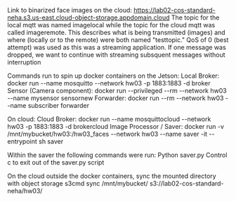 Link to binarized face images on the cloud: https://lab02-cos-standard-neha.s3.us-east.cloud-object-storage.appdomain.cloud
The topic for the local mqtt was named imagelocal while the topic for the cloud mqtt was called imageremote. This describes what is being transmitted (images) and where (locally or to the remote)  were both named "testtopic."
QoS of 0 (best attempt) was used as this was a streaming application. If one message was dropped, we want to continue with streaming subsquent messages without interruption

Commands run to spin up docker containers on the Jetson:
Local Broker: docker run --name mosquitto --network hw03 -p 1883:1883 -d broker
Sensor (Camera component): docker run --privileged --rm --network hw03 --name mysensor sensornew
Forwarder: docker run --rm --network hw03 --name subscriber forwarder

On cloud:
Cloud Broker: docker run --name mosquittocloud --network hw03 -p 1883:1883 -d brokercloud
Image Processor / Saver: docker run -v /mnt/mybucket/hw03:/hw03_faces  --network hw03 --name saver -it  --entrypoint sh saver

Within the saver the following commands were run:
Python saver.py
Control c to exit out of the saver.py script

On the cloud outside the docker containers, sync the mounted directory with object storage
s3cmd sync /mnt/mybucket/ s3://lab02-cos-standard-neha/hw03/

